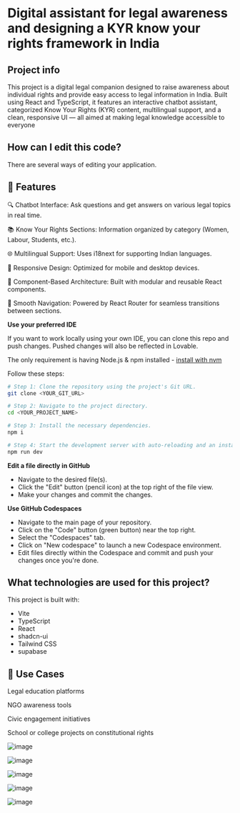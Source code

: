 # Digital assistant for legal awareness and designing a KYR know your rights framework in India


## Project info
This project is a digital legal companion designed to raise awareness about individual rights and provide easy access to legal information in India. Built using React and TypeScript, it features an interactive chatbot assistant, categorized Know Your Rights (KYR) content, multilingual support, and a clean, responsive UI — all aimed at making legal knowledge accessible to everyone

## How can I edit this code?

There are several ways of editing your application.

## 🚀 Features

🔍 Chatbot Interface: Ask questions and get answers on various legal topics in real time.

📚 Know Your Rights Sections: Information organized by category (Women, Labour, Students, etc.).

🌐 Multilingual Support: Uses i18next for supporting Indian languages.

📱 Responsive Design: Optimized for mobile and desktop devices.

🧩 Component-Based Architecture: Built with modular and reusable React components.

🔗 Smooth Navigation: Powered by React Router for seamless transitions between sections.


**Use your preferred IDE**

If you want to work locally using your own IDE, you can clone this repo and push changes. Pushed changes will also be reflected in Lovable.

The only requirement is having Node.js & npm installed - [install with nvm](https://github.com/nvm-sh/nvm#installing-and-updating)

Follow these steps:

```sh
# Step 1: Clone the repository using the project's Git URL.
git clone <YOUR_GIT_URL>

# Step 2: Navigate to the project directory.
cd <YOUR_PROJECT_NAME>

# Step 3: Install the necessary dependencies.
npm i

# Step 4: Start the development server with auto-reloading and an instant preview.
npm run dev
```

**Edit a file directly in GitHub**

- Navigate to the desired file(s).
- Click the "Edit" button (pencil icon) at the top right of the file view.
- Make your changes and commit the changes.

**Use GitHub Codespaces**

- Navigate to the main page of your repository.
- Click on the "Code" button (green button) near the top right.
- Select the "Codespaces" tab.
- Click on "New codespace" to launch a new Codespace environment.
- Edit files directly within the Codespace and commit and push your changes once you're done.

## What technologies are used for this project?

This project is built with:

- Vite
- TypeScript
- React
- shadcn-ui
- Tailwind CSS
- supabase
  
## 📌 Use Cases

Legal education platforms

NGO awareness tools

Civic engagement initiatives

School or college projects on constitutional rights


![image](https://github.com/user-attachments/assets/8c8758f4-f65a-4266-a48b-35b7f85387c3)

![image](https://github.com/user-attachments/assets/ee3a6f11-5077-4bfe-82ff-a5f55cb6d838)

![image](https://github.com/user-attachments/assets/058fea6e-25d7-4b7d-8660-e90388cae4ed)

![image](https://github.com/user-attachments/assets/c95ff88f-710d-4592-a8cd-a221dcfd7584)

![image](https://github.com/user-attachments/assets/098e53f2-c7a4-4927-a61a-1e2f6bdf814b)





